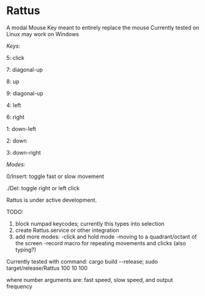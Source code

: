 # Rattus
A modal Mouse Key meant to entirely replace the mouse Currently tested on Linux may work on Windows

*Keys:*

5: click

7: diagonal-up

8: up

9: diagonal-up

4: left

6: right

1: down-left

2: down

3: down-right

*Modes:*

0/Insert: toggle fast or slow movement

./Del: toggle right or left click

Rattus is under active development.

TODO: 

1. block numpad keycodes; currently this types into selection
2. create Rattus.service or other integration
3. add more modes: 
   -click and hold mode
   -moving to a quadrant/octant of the screen
   -record macro for repeating movements and clicks (also typing?)


Currently tested with command:
cargo build --release; sudo target/release/Rattus 100 10 100

where number arguments are: fast speed, slow speed, and output frequency
